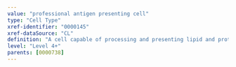 ```yaml
---
value: "professional antigen presenting cell"
type: "Cell Type"
xref-identifier: "0000145"
xref-dataSource: "CL"
definition: "A cell capable of processing and presenting lipid and protein antigens to T cells in order to initiate an immune response.|Note change of name; nearly all somatic cells can present antigens to T cells via MHC Class I complexes leading to effector responses, but professional antigen presenting cells constitutively express MHC Class II as well as costimulatory molecules, and thus can initiate immune responses via T cells."
level: "Level 4+"
parents: [0000738]
---
```

